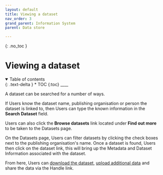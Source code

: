 ```yaml
---
layout: default
title: Viewing a dataset
nav_order: 3
grand_parent: Information System
parent: Data store

---
```

{: .no_toc }
# Viewing a dataset
<details  open markdown="block">
  <summary>
    Table of contents
  </summary>
{: .text-delta }
* TOC
{:toc}
____
</details>

A dataset can be searched for a number of ways.


If Users know the dataset name, publishing organisation or person the dataset is linked to, then Users can type the known information in the **Search Dataset** field.

Users can also click the **Browse datasets** link located under **Find out more** to be taken to the Datasets page.

On the Datasets page, Users can filter datasets by clicking the check boxes next to the publishing organisation's name. Once a dataset is found, Users then click on the dataset link, this will bring up the Metadata and Dataset Information associated with the dataset. 

From here, Users can [download the dataset](../data-store/downloading-datasets.html), [upload additional data](../data-store/registering-and-uploading-a-dataset.html) and share the data via the Handle link.

